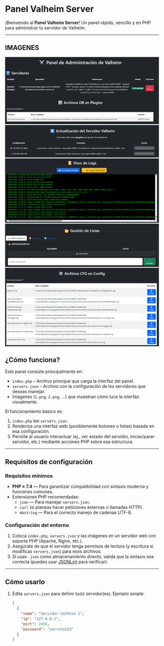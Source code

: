 #  Panel Valheim Server

¡Bienvenido al **Panel Valheim Server**! Un panel rápido, sencillo y en PHP para administrar tu servidor de Valheim. 

---

## IMAGENES

![Descripci贸n de la imagen](https://github.com/Azzlaer/Panel-Valheim-Server-/blob/main/1.png)
![Descripci贸n de la imagen](https://github.com/Azzlaer/Panel-Valheim-Server-/blob/main/2.png)
![Descripci贸n de la imagen](https://github.com/Azzlaer/Panel-Valheim-Server-/blob/main/3.png)
![Descripci贸n de la imagen](https://github.com/Azzlaer/Panel-Valheim-Server-/blob/main/4.png)
![Descripci贸n de la imagen](https://github.com/Azzlaer/Panel-Valheim-Server-/blob/main/5.png)



##  ¿Cómo funciona?

Este panel consiste principalmente en:

- `index.php` – Archivo principal que carga la interfaz del panel.
- `servers.json` – Archivo con la configuración de los servidores que deseas manejar.
- Imágenes (`1.png`, `2.png`, ...) que muestran cómo luce la interfaz visualmente.

El funcionamiento básico es:
1. `index.php` lee `servers.json`.
2. Renderiza una interfaz web (posiblemente botones o listas) basada en esa configuración.
3. Permite al usuario interactuar (ej., ver estado del servidor, iniciar/parar servidor, etc.) mediante acciones PHP sobre esa estructura.

---

##  Requisitos de configuración

###  Requisitos mínimos
- **PHP ≥ 7.4** — Para garantizar compatibilidad con sintaxis moderna y funciones comunes.
- Extensiones PHP recomendadas:
  - `json` — Para manejar `servers.json`.
  - `curl` (si planeas hacer peticiones externas o llamadas HTTP).
  - `mbstring` — Para el correcto manejo de cadenas UTF-8.

###  Configuración del entorno
1. Coloca `index.php`, `servers.json` y las imágenes en un servidor web con soporte PHP (Apache, Nginx, etc.).
2. Asegúrate de que el servidor tenga permisos de lectura (y escritura si modificas `servers.json`) para esos archivos.
3. Si usas `.json` como almacenamiento directo, valida que la sintaxis sea correcta (puedes usar [JSONLint](https://jsonlint.com) para verificar).

---

##  Cómo usarlo

1. Edita `servers.json` para definir tu(s) servidor(es). Ejemplo simple:
   ```json
   [
     {
       "name": "Servidor Valheim 1",
       "ip": "127.0.0.1",
       "port": 2456,
       "password": "secreto123"
     }
   ]
